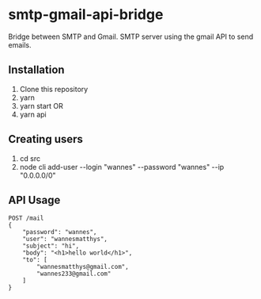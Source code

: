 # smtp-gmail-api-bridge
Bridge between SMTP and Gmail. SMTP server using the gmail API to send emails.

## Installation
1. Clone this repository
2. yarn
3. yarn start
OR
4. yarn api

## Creating users
1. cd src
2. node cli add-user --login "wannes" --password "wannes" --ip "0.0.0.0/0"

## API Usage
```
POST /mail
{
    "password": "wannes",
    "user": "wannesmatthys",
    "subject": "hi",
    "body": "<h1>hello world</h1>",
    "to": [
        "wannesmatthys@gmail.com",
        "wannes233@gmail.com"
    ]
}
```
